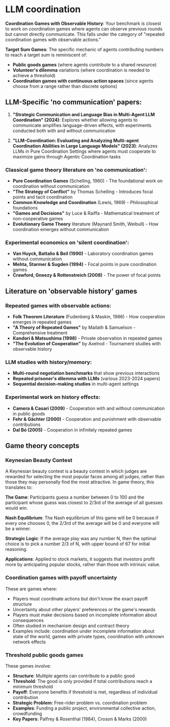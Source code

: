 # LLM coordination

**Coordination Games with Observable History**: Your benchmark is closest to work on coordination games where agents can observe previous rounds but cannot directly communicate. This falls under the category of "repeated coordination games with observable actions."

**Target Sum Games**: The specific mechanic of agents contributing numbers to reach a target sum is reminiscent of:
- **Public goods games** (where agents contribute to a shared resource)
- **Volunteer's dilemma** variations (where coordination is needed to achieve a threshold)
- **Coordination games with continuous action spaces** (since agents choose from a range rather than discrete options)

## LLM-Specific 'no communication' papers:
1. **"Strategic Communication and Language Bias in Multi-Agent LLM Coordination" (2024)**: Explores whether allowing agents to communicate amplifies language-driven effects, with experiments conducted both with and without communication

2. **"LLM-Coordination: Evaluating and Analyzing Multi-agent Coordination Abilities in Large Language Models" (2023)**: Analyzes LLMs in Pure Coordination Settings where agents must cooperate to maximize gains through Agentic Coordination tasks

### Classical game theory literature on 'no communication':
- **Pure Coordination Games** (Schelling, 1960) - The foundational work on coordination without communication
- **"The Strategy of Conflict"** by Thomas Schelling - Introduces focal points and tacit coordination
- **Common Knowledge and Coordination** (Lewis, 1969) - Philosophical foundations
- **"Games and Decisions"** by Luce & Raiffa - Mathematical treatment of non-cooperative games
- **Evolutionary Game Theory** literature (Maynard Smith, Weibull) - How coordination emerges without communication

### Experimental economics on 'silent coordination':
- **Van Huyck, Battalio & Beil (1990)** - Laboratory coordination games without communication
- **Mehta, Starmer & Sugden (1994)** - Focal points in pure coordination games
- **Crawford, Gneezy & Rottenstreich (2008)** - The power of focal points

## Literature on 'observable history' games

### Repeated games with observable actions:
- **Folk Theorem Literature** (Fudenberg & Maskin, 1986) - How cooperation emerges in repeated games
- **"A Theory of Repeated Games"** by Mailath & Samuelson - Comprehensive treatment
- **Kandori & Matsushima (1998)** - Private observation in repeated games
- **"The Evolution of Cooperation"** by Axelrod - Tournament studies with observable history

### LLM studies with history/memory:
- **Multi-round negotiation benchmarks** that show previous interactions
- **Repeated prisoner's dilemma with LLMs** (various 2023-2024 papers)
- **Sequential decision-making studies** in multi-agent settings

### Experimental work on history effects:
- **Camera & Casari (2009)** - Cooperation with and without communication in public goods
- **Fehr & Gächter (2000)** - Cooperation and punishment with observable contributions
- **Dal Bó (2005)** - Cooperation in infinitely repeated games

## Game theory concepts

### Keynesian Beauty Contest

A Keynesian beauty contest is a beauty contest in which judges are rewarded for selecting the most popular faces among all judges, rather than those they may personally find the most attractive. In game theory, this translates to:

**The Game**: Participants guess a number between 0 to 100 and the participant whose guess was closest to 2/3rd of the average of all guesses would win.

**Nash Equilibrium**: The Nash equilibrium of this game will be 0 because if every one chooses 0, the 2/3rd of the average will be 0 and everyone will be a winner.

**Strategic Logic**: If the average play was any number N, then the optimal choice is to pick a number 2/3 of N, with upper bound of 67 for initial reasoning.

**Applications**: Applied to stock markets, it suggests that investors profit more by anticipating popular stocks, rather than those with intrinsic value.

### Coordination games with payoff uncertainty

These are games where:
- Players must coordinate actions but don't know the exact payoff structure
- Uncertainty about other players' preferences or the game's rewards
- Players must make decisions based on incomplete information about consequences
- Often studied in mechanism design and contract theory
- Examples include: coordination under incomplete information about state of the world, games with private types, coordination with unknown network effects

### Threshold public goods games

These games involve:
- **Structure**: Multiple agents can contribute to a public good
- **Threshold**: The good is only provided if total contributions reach a minimum threshold
- **Payoff**: Everyone benefits if threshold is met, regardless of individual contribution
- **Strategic Problem**: Free-rider problem vs. coordination problem
- **Examples**: Funding a public project, environmental collective action, crowdfunding
- **Key Papers**: Palfrey & Rosenthal (1984), Croson & Marks (2000)

